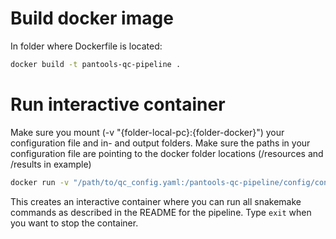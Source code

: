 # Build docker image
In folder where Dockerfile is located:
```bash
docker build -t pantools-qc-pipeline .
```

# Run interactive container
Make sure you mount (-v "{folder-local-pc}:{folder-docker}") your configuration file and in- and output folders. Make sure the paths in your configuration file are pointing to the docker folder locations (/resources and /results in example)
```bash
docker run -v "/path/to/qc_config.yaml:/pantools-qc-pipeline/config/config.yaml" -v "/path/to/pantools-qc-pipeline/resources:/resources/" -v "/path/to/results:/results/" -it pantools-qc-pipeline bash
```
This creates an interactive container where you can run all snakemake commands as described in the README for the pipeline. Type ```exit``` when you want to stop the container.